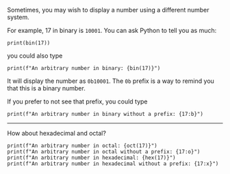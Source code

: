 Sometimes, you may wish to display a number using a different number system.

For example, 17 in binary is `10001`. You can ask Python to tell you as much:

```python3
print(bin(17))
```

you could also type

```python3
print(f"An arbitrary number in binary: {bin(17)}")
```

It will display the number as `0b10001`. The `0b` prefix is a way to remind you that this is a binary number.

If you prefer to not see that prefix, you could type

```python3
print(f"An arbitrary number in binary without a prefix: {17:b}")
```

-------------------

How about hexadecimal and octal?

```python3
print(f"An arbitrary number in octal: {oct(17)}")
print(f"An arbitrary number in octal without a prefix: {17:o}")
print(f"An arbitrary number in hexadecimal: {hex(17)}")
print(f"An arbitrary number in hexadecimal without a prefix: {17:x}")
```
